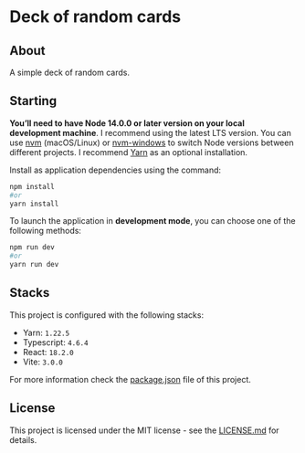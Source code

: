 # Deck of random cards

## About

A simple deck of random cards.

## Starting

**You’ll need to have Node 14.0.0 or later version on your local development machine**. I recommend using the latest LTS version. You can use [nvm](https://github.com/creationix/nvm#installation) (macOS/Linux) or [nvm-windows](https://github.com/coreybutler/nvm-windows#node-version-manager-nvm-for-windows) to switch Node versions between different projects. I recommend [Yarn](https://classic.yarnpkg.com/en/) as an optional installation.

Install as application dependencies using the command:

```bash
npm install
#or
yarn install
```

To launch the application in **development mode**, you can choose one of the following methods:

```sh
npm run dev
#or
yarn run dev
```

## Stacks

This project is configured with the following stacks:

- Yarn: `1.22.5`
- Typescript: `4.6.4`
- React: `18.2.0`
- Vite: `3.0.0`

For more information check the [package.json](package.json) file of this project.

## License

This project is licensed under the MIT license - see the [LICENSE.md](LICENSE.md) for details.
